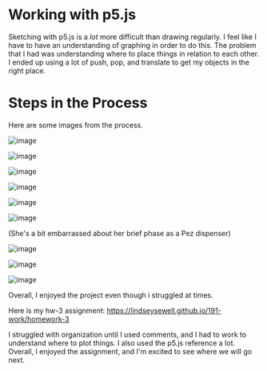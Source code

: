  Working with p5.js
====================


  Sketching with p5.js is a *lot* more difficult than drawing regularly. I feel like I have to have an understanding of graphing in order to do this. The problem that I had was understanding where to place things in relation to each other. I ended up using a lot of push, pop, and translate to get my objects in the right place.

Steps in the Process
====================

  Here are some images from the process.

  ![image](img/screen1.jpg)

  ![image](img/screen2.jpg)

  ![image](img/screen3.jpg)

  ![image](img/screen4.jpg)

  ![image](img/screen5.jpg)

  ![image](img/screen6.jpg)

  (She's a bit embarrassed about her brief phase as a Pez dispenser)

  ![image](img/screen7.jpg)

  ![image](img/screen8.jpg)

  ![image](img/screen9.jpg)



  Overall, I enjoyed the project even though i struggled at times.

  Here is my hw-3 assignment: https://lindseysewell.github.io/191-work/homework-3

  I struggled with organization until I used comments, and I had to work to understand where to plot things. I also used the p5.js reference a lot. Overall, I enjoyed the assignment, and I'm excited to see where we will go next.
